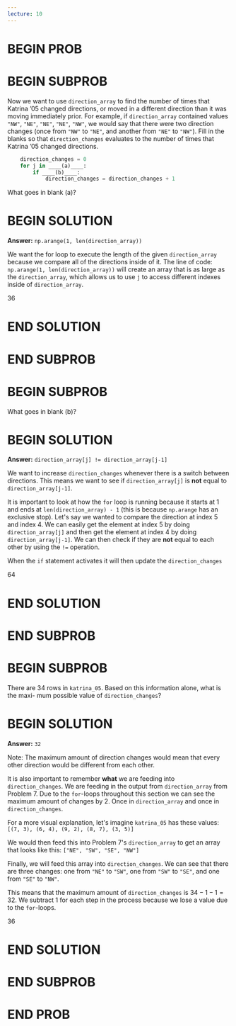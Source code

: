 ```yaml
---
lecture: 10
---
```


# BEGIN PROB

# BEGIN SUBPROB

Now we want to use `direction_array` to find the number of times that Katrina ’05 changed
directions, or moved in a different direction than it was moving immediately prior. For
example, if `direction_array` contained values
                        `"NW"`, `"NE"`, `"NE"`, `"NE"`, `"NW"`,
we would say that there were two direction changes (once from `"NW"` to `"NE"`, and another
from `"NE"` to `"NW"`).
Fill in the blanks so that `direction_changes` evaluates to the number of times that Katrina
’05 changed directions.

```py
    direction_changes = 0
    for j in ____(a)____:
        if ____(b)____:
            direction_changes = direction_changes + 1
```

What goes in blank (a)? 

# BEGIN SOLUTION

**Answer:** `np.arange(1, len(direction_array))`

We want the for loop to execute the length of the given `direction_array` because we compare all of the directions inside of it. The line of code: `np.arange(1, len(direction_array))` will create an array that is as large as the `direction_array`, which allows us to use `j` to access different indexes inside of `direction_array`.

<average>36</average>

# END SOLUTION

# END SUBPROB



# BEGIN SUBPROB

What goes in blank (b)?

# BEGIN SOLUTION

**Answer:** `direction_array[j] != direction_array[j-1]`

We want to increase `direction_changes` whenever there is a switch between directions. This means we want to see if `direction_array[j]` is **not** equal to `direction_array[j-1]`.

It is important to look at how the `for` loop is running because it starts at 1 and ends at `len(direction_array) - 1` (this is because `np.arange` has an exclusive stop). Let's say we wanted to compare the direction at index 5 and index 4. We can easily get the element at index 5 by doing `direction_array[j]` and then get the element at index 4 by doing `direction_array[j-1]`. We can then check if they are **not** equal to each other by using the `!=` operation.

When the `if` statement activates it will then update the `direction_changes`

<average>64</average>

# END SOLUTION

# END SUBPROB



# BEGIN SUBPROB

There are 34 rows in `katrina_05`. Based on this information alone, what is the maxi-
mum possible value of `direction_changes`?

# BEGIN SOLUTION

**Answer:** `32`

Note: The maximum amount of direction changes would mean that every other direction would be different from each other.

It is also important to remember **what** we are feeding into `direction_changes`. We are feeding in the output from `direction_array` from Problem 7. Due to the `for`-loops throughout this section we can see the maximum amount of changes by 2. Once in `direction_array` and once in `direction_changes`.

For a more visual explanation, let's imagine `katrina_05` has these values:
`[(7, 3), (6, 4), (9, 2), (8, 7), (3, 5)]`

We would then feed this into Problem 7's `direction_array` to get an array that looks like this:
`["NE", "SW", "SE", "NW"]`

Finally, we will feed this array into `direction_changes`. We can see that there are three changes: one from `"NE"` to `"SW"`, one from `"SW"` to `"SE"`, and one from `"SE"` to `"NW"`.

This means that the maximum amount of `direction_changes` is $34-1-1 = 32$. We subtract 1 for each step in the process because we lose a value due to the `for`-loops.


<average>36</average>

# END SOLUTION

# END SUBPROB



# END PROB